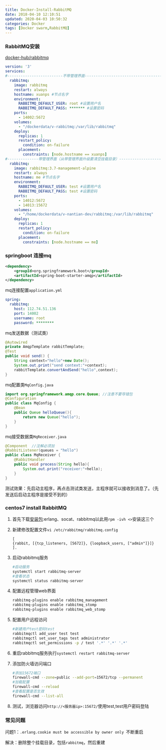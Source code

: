 ```yaml
---
title: Docker-Install-RabbitMQ
date: 2018-04-10 12:10:51
updated: 2020-04-03 10:50:32
categories: Docker
tags: [Docker swarm,RabbitMQ]
---
```


### RabbitMQ安装

[docker-hub/rabbitmq](https://hub.docker.com/r/_/rabbitmq/)

```yaml
version: '3'
services:
#-------------------------不带管理界面---------------------------------------------
  rabbitmq:
    image: rabbitmq
    restart: always
    hostname: xuanps #节点名字
    environment:
      RABBITMQ_DEFAULT_USER: root #设置用户名
      RABBITMQ_DEFAULT_PASS: ******* #设置密码
    ports:
      - 14002:5672
    volumes:
      - "/dockerdata/v-rabbitmq:/var/lib/rabbitmq"
    deploy:
      replicas: 1
      restart_policy:
        condition: on-failure
      placement:
        constraints: [node.hostname == xuanps]
#--------------带管理界面（从带管理界面升级要清空挂载目录）---------------------------------        
  rabbitmq:
    image: rabbitmq:3.7-management-alpine
    restart: always
    hostname: me #节点名字
    environment:
      RABBITMQ_DEFAULT_USER: test #设置用户名
      RABBITMQ_DEFAULT_PASS: test #设置密码
    ports:
      - 14012:5672
      - 14013:15672
    volumes:
      - "/home/dockerdata/v-nantian-dev/rabbitmq:/var/lib/rabbitmq"
    deploy:
      replicas: 1
      restart_policy:
        condition: on-failure
      placement:
        constraints: [node.hostname == me]          
```

### springboot 连接mq

```Xml
<dependency>
    <groupId>org.springframework.boot</groupId>
    <artifactId>spring-boot-starter-amqp</artifactId>
</dependency>
```

mq连接配置`application.yml`

```yaml
spring:
  rabbitmq:
    host: 112.74.51.136
    port: 14002
    username: root
    password: ********
```

mq发送数据（测试类）

```Java
@Autowired
private AmqpTemplate rabbitTemplate;
@Test
public void send() {
    String context="hello"+new Date();
    System.out.print("send context:"+context);
    rabbitTemplate.convertAndSend("hello",context);
}
```

mq配置类`MqConfig.java`

```Java
import org.springframework.amqp.core.Queue; //注意不要导错包
@Configuration
public class MqConfig {
    @Bean
    public Queue helloQueue(){
        return new Queue("hello");
    }
}
```

mq接受数据类`MqReceiver.java`

```java
@Component  //注解必须加
@RabbitListener(queues = "hello")
public class MqReceiver {
    @RabbitHandler
    public void process(String hello){
        System.out.print("receiver:"+hello);
    }
}
```

测试效果：先启动主程序，再点击测试类发送，主程序就可以接收到消息了。（先发送后启动主程序是接受不到的）

### centos7 install RabbitMQ

1. 首先下载[安装包](http://47.98.114.63:14018/s/J9B2LHJqZkPCGmG):erlang、socat、rabbitmq以此用`rpm -ivh <>`安装这三个

2. 新建修改配置文件`vi /etc/rabbitmq/rabbitmq.config`

   ```properties
   [
   {rabbit, [{tcp_listeners, [5672]}, {loopback_users, ["admin"]}]}
   ].
   ```

3. 启动rabbitmq服务

   ```bash
   #启动服务
   systemctl start rabbitmq-server
   #查看状态
   systemctl status rabbitmq-server
   ```

4. 配置远程管理web界面

   ```bash
   rabbitmq-plugins enable rabbitmq_management
   rabbitmq-plugins enable rabbitmq_stomp
   rabbitmq-plugins enable rabbitmq_web_stomp
   ```

5. 配置用户远程访问

   ```bash
   #新建用户test密码test
   rabbitmqctl add_user test test
   rabbitmqctl set_user_tags test administrator
   rabbitmqctl set_permissions -p / test '.*' '.*' '.*'
   ```

6. 重启rabbitmq服务执行`systemctl restart rabbitmq-server`

7. 添加防火墙访问端口

   ```bash
   #添加15672端口
   firewall-cmd --zone=public --add-port=15672/tcp --permanent
   #加载配置
   firewall-cmd --reload
   #查看配置是否生效
   firewall-cmd --list-all
   ```

8. 测试，浏览器访问`http://<服务器ip>:15672/`使用test,test用户密码登陆



### 常见问题

问题1：`.erlang.cookie must be accessible by owner only `不断重启

解决：删除整个挂载目录，包括`rabbitmq`，然后重建



